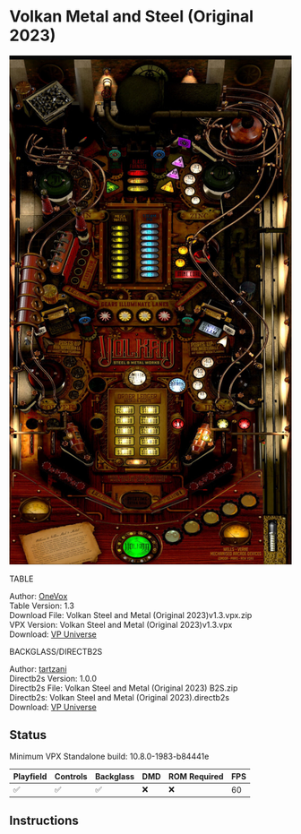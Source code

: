 # Volkan Metal and Steel (Original 2023)

![Table Preview](../../images/vpx-volkan.jpg)

TABLE

Author: [OneVox](https://vpuniverse.com/profile/14340-onevox/)  
Table Version: 1.3  
Download File: Volkan Steel and Metal (Original 2023)v1.3.vpx.zip  
VPX Version: Volkan Steel and Metal (Original 2023)v1.3.vpx  
Download: [VP Universe](https://vpuniverse.com/files/file/14978-volkan-steel-and-metal-original-2023/)

BACKGLASS/DIRECTB2S

Author: [tartzani](https://vpuniverse.com/profile/36680-tartzani/)  
Directb2s Version: 1.0.0  
Directb2s File: Volkan Steel and Metal (Original 2023) B2S.zip  
Directb2s: Volkan Steel and Metal (Original 2023).directb2s  
Download: [VP Universe](https://vpuniverse.com/files/file/14978-volkan-steel-and-metal-original-2023/)

## Status 

Minimum VPX Standalone build: 10.8.0-1983-b84441e  

| Playfield | Controls | Backglass | DMD | ROM Required | FPS | 
|-----------|----------|-----------|-----|--------------|-----|
| :white_check_mark: | :white_check_mark: | :white_check_mark: | :x: | :x: | 60 |

## Instructions


